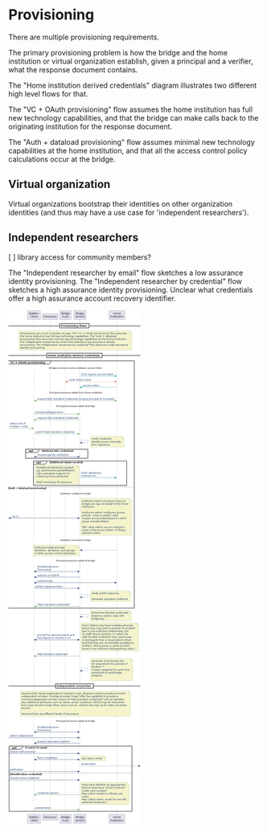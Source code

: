 # Provisioning

There are multiple provisioning requirements.

The primary provisioning problem is how the bridge and the home institution or virtual organization establish, given a principal and a verifier, what the response document contains.

The "Home institution derived credentials" diagram illustrates two different high level flows for that.

The "VC + OAuth provisioning" flow assumes the home institution has full new technology capabilities, and that the bridge can make calls back to the originating institution for the response document.

The "Auth + dataload provisioning" flow assumes minimal new technology capabilities at the home institution, and that all the access control policy calculations occur at the bridge.

## Virtual organization

Virtual organizations bootstrap their identities on other organization identities (and thus may have a use case for 'independent researchers').

## Independent researchers

[ ] library access for community members?

The "Independent researcher by email" flow sketches a low assurance identity provisioning. The "Independent researcher by credential" flow sketches a high assurance  identity provisioning. Unclear what credentials offer a high assurance account recovery identifier.


![provisioning](./out/diagrams/20240923brainstorm/20240923seq.png)
